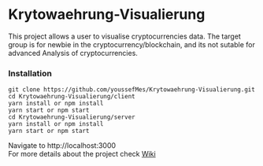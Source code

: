# Krytowaehrung-Visualierung
This project allows a user to visualise cryptocurrencies data. The target group is for newbie in the cryptocurrency/blockchain, and its not sutable for advanced Analysis of cryptocurrencies.

### Installation
```
git clone https://github.com/youssefMes/Krytowaehrung-Visualierung.git
cd Krytowaehrung-Visualierung/client
yarn install or npm install
yarn start or npm start 
cd Krytowaehrung-Visualierung/server
yarn install or npm install
yarn start or npm start 
```
Navigate to http://localhost:3000 <br>
For more details about the project check [Wiki](https://github.com/youssefMes/Krytowaehrung-Visualierung/wiki)
